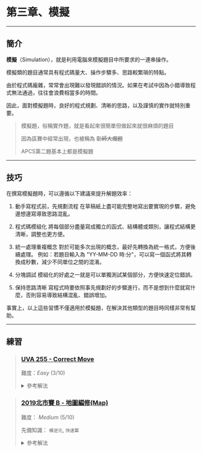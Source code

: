 # 第三章、模擬

---

## 簡介
**模擬**（Simulation），就是利用電腦來模擬題目中所要求的一連串操作。

模擬類的題目通常具有程式碼量大、操作步驟多、思路較繁瑣的特點。

由於程式碼龐雜，常常會出現難以發現錯誤的情況。如果在考試中因為小錯導致程式無法通過，往往會浪費相當多的時間。

因此，面對模擬題時，良好的程式規劃、清晰的思路，以及謹慎的實作就特別重要。

> 模擬題，俗稱實作題，就是看起來很簡單但做起來就很麻煩的題目
>
> 因為區賽中經常出現，也被稱為 ~~彰師大爛題~~
>
> APCS第二題基本上都是模擬題

---

## 技巧
在撰寫模擬題時，可以遵循以下建議來提升解題效率：

1. 動手寫程式前，先規劃流程
在草稿紙上盡可能完整地寫出要實現的步驟，避免邊想邊寫導致思路混亂。

2. 程式碼模組化
將每個部分盡量寫成獨立的函式、結構體或類別，讓程式結構更清晰，調整也更方便。

3. 統一處理重複概念
對於可能多次出現的概念，最好先轉換為統一格式，方便後續處理。
例如：若題目輸入為 "YY-MM-DD 時:分"，可以寫一個函式將其轉換成秒數，減少不同單位之間的混淆。

4. 分塊調試
模組化的好處之一就是可以單獨測試某個部分，方便快速定位錯誤。

5. 保持思路清晰
寫程式時要依照事先規劃好的步驟進行，而不是想到什麼就寫什麼，否則容易導致結構混亂、錯誤增加。

事實上，以上這些習慣不僅適用於模擬題，在解決其他類型的題目時同樣非常有幫助。

---

## 練習

> ### [UVA 255 - Correct Move](https://zerojudge.tw/ShowProblem?problemid=e601)
>
> 難度：*Easy* $(3/10)$
> 
> <details>
>   <summary> 參考解法 </summary>
> 
> ```cpp
> // Author : Zhenzhe
> // Time : 2024 / 10 / 15
> // Problem : https://zerojudge.tw/ShowProblem?problemid=e601
> #include <bits/stdc++.h>
> #define row first
> #define column second
> using namespace std;
> pair<int,int> crdn(int x) {
>     // get coordinate
>     return make_pair((int)x/8,x%8);
> }
> bool is_near(int a,int b) {
>     pair<int,int> A = crdn(a), B = crdn(b);
>     return abs(A.row-B.row) + abs(A.column-B.column) == 1;
> }
> int main() {
>     cin.tie(nullptr)->ios_base::sync_with_stdio(0);
>     int King, queen, go;
>     // string ans = "";
>     while(cin >> King >> queen >> go) {
>         pair<int,int> now = crdn(queen), after = crdn(go), king = crdn(King);
>         if(king.row == now.row && king.column == now.column) {
>             cout << "Illegal state\n";
>             continue;
>         }
>         if (now.row != after.row && now.column != after.column) {
>             cout << "Illegal move\n";
>             continue;
>         }
>         if(queen == go || King == go) {
>             cout << "Illegal move\n";
>             continue;
>         }
>         if(now.row == after.row && now.row == king.row) {
>             // q1-k-q2 or q2-k-q1
>             if(now.column < king.column && king.column < after.column) {
>                 cout << "Illegal move\n";
>                 continue;
>             }
>             if(now.column > king.column && king.column > after.column) {
>                 cout << "Illegal move\n";
>                 continue;
>             }
>         }
>         if(now.column == after.column && now.column == king.column) {
>             // q1-k-q2 or q2-k-q1
>             if(now.row < king.row && king.row < after.row) {
>                 cout << "Illegal move\n";
>                 continue;
>             }
>             if(now.row > king.row && king.row > after.row) {
>                 cout << "Illegal move\n";
>                 continue;
>             }
>         }
>         if(is_near(go,King)) 
>             cout << "Move not allowed\n";
>         else {
>             bool check = false;
>             if(King >= 8 && !is_near(King-8,go)) check = true;
>             if(King <= 55 && !is_near(King+8,go)) check = true;
>             if(king.column != 0 && !is_near(King-1,go)) check = true;
>             if(king.column != 7 && !is_near(King+1,go)) check = true;
>             cout << (check? "Continue\n" : "Stop\n");
>         }
>     }
> }
> ```
> </details>

> ### [2019北市賽 B - 地圖編修(Map)](https://tioj.ck.tp.edu.tw/problems/2170)
>
> 難度： *Medium* $(5/10)$
> 
> 先備知識： `模逆元`, `快速冪`
>
> <details>
>   <summary> 參考解法 </summary>
> 
> ```cpp
> // Author : Zhenzhe
> // Time : 2024 / 11 / 19
> #include <bits/stdc++.h>
> #define int int64_t
> using namespace std;
> static constexpr int MAXN = 1005;
> int n,mod,mat[MAXN][MAXN];
> int fp(int a,int b) {
>     if(b == 0) return 1;
>     if(b & 1) return a*fp(a,b-1)%mod;
>     int h = fp(a,b>>1)%mod;
>     return h*h%mod;
> }
> #define inv(x) (fp(x,mod-2)%mod)
> void row_operation() {
>     int mainly = 0;
>     for(int col = 0;col<n;col++) {
>         /*
>             1. 選擇主元(pivot)，為值最大者
>             2. 主元歸一化(把主元變成 1)
>             3. 消去其他列的那一行
>         */
>         // step 1 -> select pivot
>         int pivot = mainly;
>         for(int row = mainly+1; row<n;row++) {
>             if(abs(mat[row][col]) > abs(mat[pivot][col]))
>                 pivot = row;
>         }
>         if(mat[pivot][col] == 0) continue;
>         swap(mat[mainly], mat[pivot]);
>         // step 2 -> allow mainly element to 1
>         int iv = inv(mat[mainly][col]);
>         for(int j=col;j<=n;j++) {
>             mat[mainly][j] = mat[mainly][j] * iv % mod;
>         }
>         // step 3 -> do the row operation
>         for(int i=0;i<n;i++) {
>             int factor = mat[i][col];
>             for(int j=col;j<=n;j++) {
>                 if(i == mainly) continue;
>                 mat[i][j] = mat[i][j] - mat[mainly][j] * factor % mod + mod;
>                 mat[i][j] %= mod; 
>             }
>         }
>         mainly += 1;
>     }
> }
> signed main() {
>     cin.tie(nullptr)->ios_base::sync_with_stdio(0);
>     cin >> n >> mod;
>     for(int i=0;i<n;i++) {
>         cin >> mat[i][n];
>     }
>     for(int i=0;i<n;i++) {
>         for(int j=0;j<n;j++) {
>             cin >> mat[j][i];
>         }
>     }
>     row_operation();
>     for(int i=0;i<n;i++) {
>         cout << mat[i][n] << " \n"[i==n-1];
>     }
> }
> ```
> </details>

